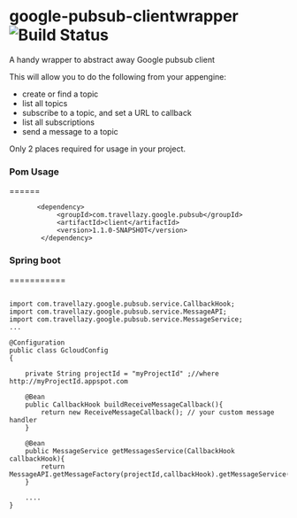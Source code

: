 # google-pubsub-clientwrapper ![Build Status](https://travis-ci.org/willedwards/google-pubsub-clientwrapper.svg?branch=master)

A handy wrapper to abstract away Google pubsub client

This will allow you to do the following from your appengine:

 - create or find a topic
 - list all topics
 - subscribe to a topic, and set a URL to callback
 - list all subscriptions
 - send a message to a topic

Only 2 places required for usage in your project.

### Pom Usage
======
```
       <dependency>
            <groupId>com.travellazy.google.pubsub</groupId>
            <artifactId>client</artifactId>
            <version>1.1.0-SNAPSHOT</version>
        </dependency>
```

### Spring boot
===========
```

import com.travellazy.google.pubsub.service.CallbackHook;
import com.travellazy.google.pubsub.service.MessageAPI;
import com.travellazy.google.pubsub.service.MessageService;
...

@Configuration
public class GcloudConfig
{

    private String projectId = "myProjectId" ;//where http://myProjectId.appspot.com

    @Bean
    public CallbackHook buildReceiveMessageCallback(){
        return new ReceiveMessageCallback(); // your custom message handler
    }

    @Bean
    public MessageService getMessagesService(CallbackHook callbackHook){
        return MessageAPI.getMessageFactory(projectId,callbackHook).getMessageService();
    }

    ....
}
```

  
